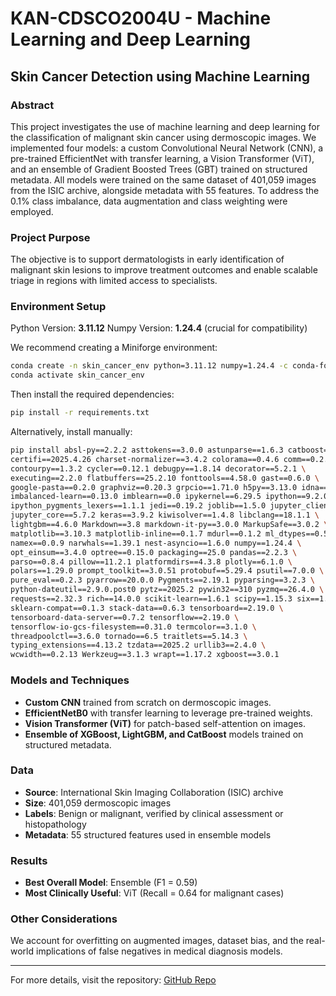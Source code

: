 # KAN-CDSCO2004U - Machine Learning and Deep Learning

## Skin Cancer Detection using Machine Learning

### Abstract

This project investigates the use of machine learning and deep learning for the classification of malignant skin cancer using dermoscopic images. We implemented four models: a custom Convolutional Neural Network (CNN), a pre-trained EfficientNet with transfer learning, a Vision Transformer (ViT), and an ensemble of Gradient Boosted Trees (GBT) trained on structured metadata. All models were trained on the same dataset of 401,059 images from the ISIC archive, alongside metadata with 55 features. To address the 0.1% class imbalance, data augmentation and class weighting were employed.

### Project Purpose

The objective is to support dermatologists in early identification of malignant skin lesions to improve treatment outcomes and enable scalable triage in regions with limited access to specialists.

### Environment Setup

Python Version: **3.11.12**
Numpy Version: **1.24.4** (crucial for compatibility)

We recommend creating a Miniforge environment:

```bash
conda create -n skin_cancer_env python=3.11.12 numpy=1.24.4 -c conda-forge
conda activate skin_cancer_env
```

Then install the required dependencies:

```bash
pip install -r requirements.txt
```

Alternatively, install manually:

```bash
pip install absl-py==2.2.2 asttokens==3.0.0 astunparse==1.6.3 catboost==1.2.8 \
certifi==2025.4.26 charset-normalizer==3.4.2 colorama==0.4.6 comm==0.2.2 \
contourpy==1.3.2 cycler==0.12.1 debugpy==1.8.14 decorator==5.2.1 \
executing==2.2.0 flatbuffers==25.2.10 fonttools==4.58.0 gast==0.6.0 \
google-pasta==0.2.0 graphviz==0.20.3 grpcio==1.71.0 h5py==3.13.0 idna==3.10 \
imbalanced-learn==0.13.0 imblearn==0.0 ipykernel==6.29.5 ipython==9.2.0 \
ipython_pygments_lexers==1.1.1 jedi==0.19.2 joblib==1.5.0 jupyter_client==8.6.3 \
jupyter_core==5.7.2 keras==3.9.2 kiwisolver==1.4.8 libclang==18.1.1 \
lightgbm==4.6.0 Markdown==3.8 markdown-it-py==3.0.0 MarkupSafe==3.0.2 \
matplotlib==3.10.3 matplotlib-inline==0.1.7 mdurl==0.1.2 ml_dtypes==0.5.1 \
namex==0.0.9 narwhals==1.39.1 nest-asyncio==1.6.0 numpy==1.24.4 \
opt_einsum==3.4.0 optree==0.15.0 packaging==25.0 pandas==2.2.3 \
parso==0.8.4 pillow==11.2.1 platformdirs==4.3.8 plotly==6.1.0 \
polars==1.29.0 prompt_toolkit==3.0.51 protobuf==5.29.4 psutil==7.0.0 \
pure_eval==0.2.3 pyarrow==20.0.0 Pygments==2.19.1 pyparsing==3.2.3 \
python-dateutil==2.9.0.post0 pytz==2025.2 pywin32==310 pyzmq==26.4.0 \
requests==2.32.3 rich==14.0.0 scikit-learn==1.6.1 scipy==1.15.3 six==1.17.0 \
sklearn-compat==0.1.3 stack-data==0.6.3 tensorboard==2.19.0 \
tensorboard-data-server==0.7.2 tensorflow==2.19.0 \
tensorflow-io-gcs-filesystem==0.31.0 termcolor==3.1.0 \
threadpoolctl==3.6.0 tornado==6.5 traitlets==5.14.3 \
typing_extensions==4.13.2 tzdata==2025.2 urllib3==2.4.0 \
wcwidth==0.2.13 Werkzeug==3.1.3 wrapt==1.17.2 xgboost==3.0.1
```

### Models and Techniques

* **Custom CNN** trained from scratch on dermoscopic images.
* **EfficientNetB0** with transfer learning to leverage pre-trained weights.
* **Vision Transformer (ViT)** for patch-based self-attention on images.
* **Ensemble of XGBoost, LightGBM, and CatBoost** models trained on structured metadata.

### Data

* **Source**: International Skin Imaging Collaboration (ISIC) archive
* **Size**: 401,059 dermoscopic images
* **Labels**: Benign or malignant, verified by clinical assessment or histopathology
* **Metadata**: 55 structured features used in ensemble models

### Results

* **Best Overall Model**: Ensemble (F1 = 0.59)
* **Most Clinically Useful**: ViT (Recall = 0.64 for malignant cases)

### Other Considerations

We account for overfitting on augmented images, dataset bias, and the real-world implications of false negatives in medical diagnosis models.

---

For more details, visit the repository: [GitHub Repo](https://github.com/Lasbaskanenmas)
